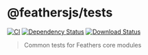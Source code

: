 # @feathersjs/tests

[![CI](https://github.com/feathersjs/feathers/workflows/CI/badge.svg)](https://github.com/feathersjs/feathers/actions?query=workflow%3ACI)
[![Dependency Status](https://img.shields.io/david/feathersjs/feathers.svg?style=flat-square&path=packages/express)](https://david-dm.org/feathersjs/feathers?path=packages/koa)
[![Download Status](https://img.shields.io/npm/dm/@feathersjs/tests.svg?style=flat-square)](https://www.npmjs.com/package/@feathersjs/tests)

> Common tests for Feathers core modules
